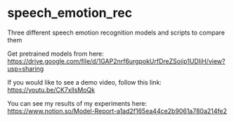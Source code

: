 # speech_emotion_rec
Three different speech emotion recognition models and scripts to compare them

Get pretrained models from here: https://drive.google.com/file/d/1GAP2nrf6urgpokUrfDreZSoiip1UDIjH/view?usp=sharing

If you would like to see a demo video, follow this link: https://youtu.be/CK7xllsMoQk

You can see my results of my experiments here: https://www.notion.so/Model-Report-a1ad2f165ea44ce2b9061a780a214fe2
